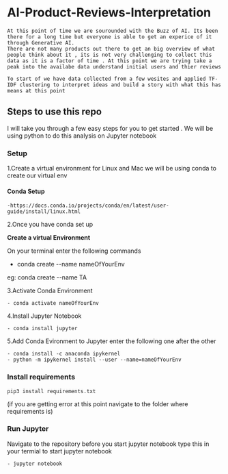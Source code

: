 # AI-Product-Reviews-Interpretation
    At this point of time we are sourounded with the Buzz of AI. Its been there for a long time but everyone is able to get an experice of it through Generative AI.
    There are not many products out there to get an big overview of what people think about it , its is not very challenging to collect this data as it is a factor of time . At this point we are trying take a peak into the availabe data understand initial users and thier reviews

    To start of we have data collected from a few wesites and applied TF-IDF clustering to interpret ideas and build a story with what this has means at this point 


## Steps to use this repo
I will take you through a few easy steps for you to get started . We will be using python to do this analysis on Jupyter notebook
### Setup
1.Create a virtual environment
    for Linux and Mac 
    we will be using conda to create our virtual env 
#### Conda Setup

    -https://docs.conda.io/projects/conda/en/latest/user-guide/install/linux.html

2.Once you have conda set up 

**Create a virtual Environment**

On your terminal enter the following commands

- conda create --name nameOfYourEnv

eg: conda create --name TA

3.Activate Conda Environment
   
    - conda activate nameOfYourEnv

4.Install Jupyter Notebook
    
    - conda install jupyter
    
5.Add Conda Evironment to Jupyter
    enter the following one after the other
    
    - conda install -c anaconda ipykernel
    - python -m ipykernel install --user --name=nameOfYourEnv
### Install requirements
    pip3 install requirements.txt
    
(if you are getting error at this point navigate to the folder where requirements is)


### Run Jupyter
Navigate to the repository before you start jupyter notebook
type this in your termial to start jupyter notebook
    
    - jupyter notebook




    
    
    

